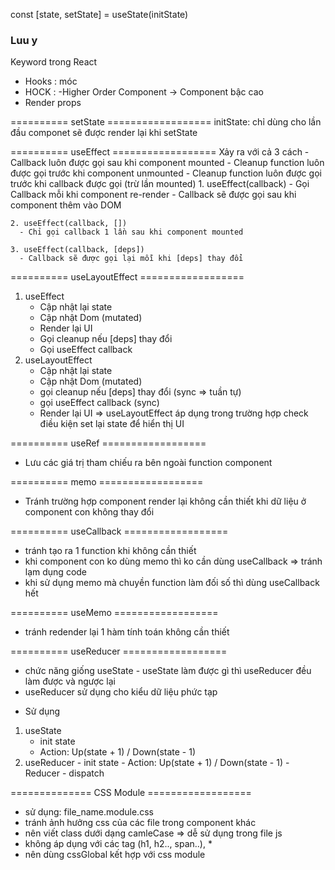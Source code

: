 const [state, setState] = useState(initState)

### Luu y
Keyword trong React
- Hooks : móc
- HOCK  : -Higher Order Component -> Component bậc cao
- Render props


========== setState ==================
initState: chỉ dùng cho lần đầu
componet sẽ được render lại khi setState


========== useEffect ==================
    Xảy ra với cả 3 cách
    - Callback luôn được gọi sau khi component mounted
    - Cleanup function luôn được gọi trước khi component unmounted
    - Cleanup function luôn được gọi trước khi callback được gọi (trừ lần mounted)
    1. useEffect(callback)
      - Gọi Callback mỗi khi component re-render
      - Callback sẽ được gọi sau khi component thêm vào DOM

    2. useEffect(callback, [])
      - Chỉ gọi callback 1 lần sau khi component mounted

    3. useEffect(callback, [deps])
      - Callback sẽ được gọi lại mỗi khi [deps] thay đổi


========== useLayoutEffect ==================
1. useEffect
    - Cập nhật lại state
    - Cập nhật Dom (mutated)
    - Render lại UI
    - Gọi cleanup nếu [deps] thay đổi
    - Gọi useEffect callback
2. useLayoutEffect
    - Cập nhật lại state
    - Cập nhật Dom (mutated)
    - gọi cleanup nếu [deps] thay đổi (sync => tuần tự)
    - gọi useEffect callback (sync)
    - Render lại UI
=> useLayoutEffect áp dụng trong trường hợp check điều kiện set lại state để hiển thị UI


========== useRef ==================
  - Lưu các giá trị tham chiếu ra bên ngoài function component


========== memo ==================
- Tránh trường hợp component render lại không cần thiết khi dữ liệu ở component con không thay đổi

========== useCallback ==================
- tránh tạo ra 1 function khi không cần thiết
- khi component con ko dùng memo thì ko cần dùng useCallback => tránh lạm dụng code
- khi sử dụng memo mà chuyền function làm đối số thì dùng useCallback hết

========== useMemo ==================
- tránh redender lại 1 hàm tính toán không cần thiết

========== useReducer ==================
- chức năng giống useState - useState làm được gì thì useReducer đều làm được và ngược lại
- useReducer sử dụng cho kiểu dữ liệu phức tạp

*  Sử  dụng
 1. useState
    - init state
    - Action: Up(state + 1) / Down(state - 1)
  2. useReducer
    - init state
    - Action: Up(state + 1) / Down(state - 1)
    - Reducer
    - dispatch

============== CSS Module ==================
- sử dụng: file_name.module.css
- tránh ảnh hưởng css của các file trong component khác
- nên viết class dưới dạng camleCase => dễ sử dụng trong file js
- không áp dụng với các tag (h1, h2.., span..), *
- nên dùng cssGlobal kết hợp với css module
